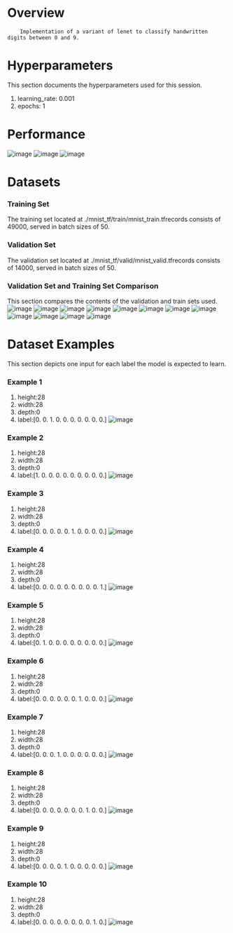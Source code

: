 # Overview 

        Implementation of a variant of lenet to classify handwritten digits between 0 and 9. 
        
# Hyperparameters 
This section documents the hyperparameters used for this session. 
1. learning_rate: 0.001
2. epochs: 1
# Performance
![image](images/64ba98e94a723b069aaaee70e42886e3.png)
![image](images/e94da12495ddb3be441fd12342c6e2f3.png)
![image](images/65bd3434a6534b29360a394b8f14c81b.png)
# Datasets 
### Training Set 
The training set located at ./mnist_tf/train/mnist_train.tfrecords consists of 49000, served in batch sizes of 50.

### Validation Set 
The validation set located at ./mnist_tf/valid/mnist_valid.tfrecords consists of 14000, served in batch sizes of 50.

### Validation Set and Training Set Comparison 
This section compares the contents of the validation and train sets used.
![image](./images/d2c16b9f4d55f91563ee34371eaa3fc2.png)
![image](./images/6db8bdc92184edbf4aa143fbb5d6b27b.png)
![image](./images/a8250cf63b616b57ec3dde5d528bc514.png)
![image](./images/b3c1a81d8907d9471fa00dbcafd0ee92.png)
![image](./images/41d9f2cba11a619940fda9fa8292cc7e.png)
![image](./images/5fede7f8ef6a7b803db4770549447f79.png)
![image](./images/a807fbb41962bc753bfb61a12e135b8a.png)
![image](./images/5b682dcc824784be85f5b9c3ca82c9f3.png)
![image](./images/2d62f6417ebcc2e6266686ffc6d34c42.png)
![image](./images/6789a15f7c9e2b89e473fcff9f9906b5.png)
![image](./images/876df6404ae1841ada7d9d59b4eb4a05.png)
![image](./images/d1be24b8c3e2007bb0fb774bb5fb5822.png)
# Dataset Examples
This section depicts one input for each label the model is expected to learn.
### Example 1 
1. height:28
2. width:28
3. depth:0
4. label:[0. 0. 1. 0. 0. 0. 0. 0. 0. 0.]
![image](images/77e74cfcff1b0345b45dbfff7af929c7.png)
### Example 2 
1. height:28
2. width:28
3. depth:0
4. label:[1. 0. 0. 0. 0. 0. 0. 0. 0. 0.]
![image](images/dc142cfa6fd8b561556f00dc487c2427.png)
### Example 3 
1. height:28
2. width:28
3. depth:0
4. label:[0. 0. 0. 0. 0. 1. 0. 0. 0. 0.]
![image](images/626d9da837d5c780ba6b3ce38c48a932.png)
### Example 4 
1. height:28
2. width:28
3. depth:0
4. label:[0. 0. 0. 0. 0. 0. 0. 0. 0. 1.]
![image](images/cf8c1bc189ed432f946a89e35f774075.png)
### Example 5 
1. height:28
2. width:28
3. depth:0
4. label:[0. 1. 0. 0. 0. 0. 0. 0. 0. 0.]
![image](images/4ea3c023d8febb841a275c499d7cf35b.png)
### Example 6 
1. height:28
2. width:28
3. depth:0
4. label:[0. 0. 0. 0. 0. 0. 1. 0. 0. 0.]
![image](images/e7260406ab2c97d246e4294ba79068b2.png)
### Example 7 
1. height:28
2. width:28
3. depth:0
4. label:[0. 0. 0. 1. 0. 0. 0. 0. 0. 0.]
![image](images/cd541e0f1c9b61bcd3b9f8e78285fbc3.png)
### Example 8 
1. height:28
2. width:28
3. depth:0
4. label:[0. 0. 0. 0. 0. 0. 0. 1. 0. 0.]
![image](images/829dbfe765cff8a542bddc29b1a7dd09.png)
### Example 9 
1. height:28
2. width:28
3. depth:0
4. label:[0. 0. 0. 0. 1. 0. 0. 0. 0. 0.]
![image](images/de8379fa8e5eb3e34d3e585db993f676.png)
### Example 10 
1. height:28
2. width:28
3. depth:0
4. label:[0. 0. 0. 0. 0. 0. 0. 0. 1. 0.]
![image](images/83e8ceef7109f0c73d3b1526c2f5bc96.png)

